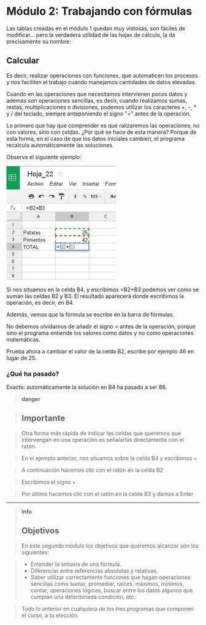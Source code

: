 
# Módulo 2: Trabajando con fórmulas

Las tablas creadas en el módulo 1 quedan muy vistosas, son fáciles de modificar... pero la verdadera utilidad de las hojas de cálculo, la da precisamente su nombre:

## Calcular

Es decir, realizar operaciones con funciones, que automaticen los procesos y nos faciliten el trabajo cuando manejamos cantidades de datos elevadas. 

Cuando en las operaciones que necesitamos intervienen pocos datos y además son operaciones sencillas, es decir, cuando realizamos sumas, restas, multiplicaciones o divisiones, podemos utilizar los caracteres +, -, * y / del teclado, siempre anteponiendo el signo "=" antes de la operación.

Lo primero que hay que comprender es que ralizaremos las operaciones, no con valores, sino con celdas. ¿Por qué se hace de esta manera? Porque de esta forma, en el caso de que los datos iniciales cambien, el programa recalcula automáticamente las soluciones. 

Observa el siguiente ejemplo:

![Figura 2_01 Captura de pantalla propia Operación Suma en una hoja de cálculo](img/Figura_2_01.jpg)

Si nos situamos en la celda B4, y escribimos =B2+B3 podemos ver como se suman las celdas B2 y B3. El resultado aparecerá donde escribimos la operación, es decir, en B4.

Además, vemos que la fórmula se escribe en la barra de fórmulas. 

No debemos olvidarnos de añadir el signo = antes de la operación, porque sino el programa entiende los valores como datos y no como operaciones matemáticas.

Prueba ahora a cambiar el valor de la celda B2, escribe por ejemplo 46 en lugar de 25.

### ¿Qué ha pasado?

Exacto: automáticamente la solución en B4 ha pasado a ser 88.


> **danger**

>## Importante

>Otra forma más rápida de indicar las celdas que queremos que intervengan en una operación es señalarlas directamente con el ratón.

>En el ejemplo anterior, nos situamos sobre la celda B4 y escribimos =

>A continuación hacemos clic con el ratón en la celda B2

>Escribimos el signo +

>Por último hacemos clic con el ratón en la celda B3 y damos a Enter

___

> **info**
>## Objetivos

>En este segundo módulo los objetivos que queremos alcanzar son los siguientes:

>- Entender la sintaxis de una fórmula.
>- Diferenciar entre referencias absolutas y relativas.
>- Saber utilizar correctamente funciones que hagan operaciones sencillas como sumar, promediar, raíces, máximos, mínimos, contar, operaciones lógicas, buscar entre los datos algunos que cumplan una determinada condición, etc.

>Todo lo anterior en cualquiera de los tres programas que componen el curso, a tu elección.

